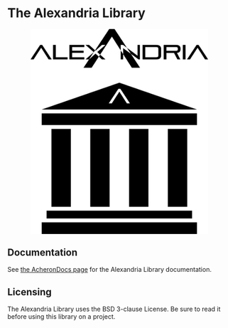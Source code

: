 ﻿# The Alexandria Library 

<p align="center">
  <img align="middle" src="https://raw.githubusercontent.com/Gondolindrim/file_hosting/main/alexandria/alexandria_logo.png"  width="400"> 
</p>

## Documentation

See [the AcheronDocs page](http://acheronproject.com/alexandria/introduction.html) for the Alexandria Library documentation.

## Licensing

The Alexandria Library uses the BSD 3-clause License. Be sure to read it before using this library on a project.
